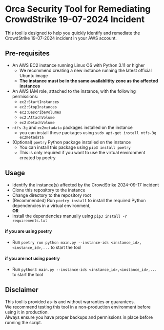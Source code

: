 # Orca Security Tool for Remediating CrowdStrike 19-07-2024 Incident #

This tool is designed to help you quickly identify and remediate the CrowdStrike 19-07-2024 incident in your AWS account.

## Pre-requisites ##
* An AWS EC2 instance running Linux OS with Python 3.11 or higher
  * We recommend creating a new instance running the latest official Ubuntu image
  * **The instance must be in the same availablitity zone as the affected instances**
* An AWS IAM role, attached to the instance, with the following permissions:
  * `ec2:StartInstances`
  * `ec2:StopInstances`
  * `ec2:DescribeVolumes`
  * `ec2:AttachVolume`
  * `ec2:DetachVolume`
* `ntfs-3g` and `ec2metadata` packages installed on the instance
  * you can install these packages using `sudo apt-get install ntfs-3g ec2metadata`
* (Optional) `poetry` Python package installed on the instance
  * You can install this package using `pip3 install poetry`
  * This is only required if you want to use the virtual environment created by poetry

## Usage ##
* Identify the instance(s) affected by the CrowdStrike 2024-09-17 incident 
* Clone this repository to the instance 
* Change directory to the repository root
* (Recommended) Run `poetry install` to install the required Python dependencies in a virtual environment,   
**OR**
* Install the dependencies manually using `pip3 install -r requirements.txt`
#### if you are using poetry ####
* Run `poetry run python main.py --instance-ids <instance_id>,<instance_id>,...` to start the tool
#### if you are not using poetry ####
* Run `python3 main.py --instance-ids <instance_id>,<instance_id>,...` to start the tool


## Disclaimer ##
This tool is provided as-is and without warranties or guarantees.  
We recommend testing this tool in a non-production environment before using it in production.  
Always ensure you have proper backups and permissions in place before running the script.
